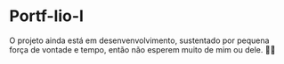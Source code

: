 # Portf-lio-I

O projeto ainda está em desenvenvolvimento, sustentado por pequena força de vontade e tempo, então não esperem muito de mim ou dele. 🙂😹
